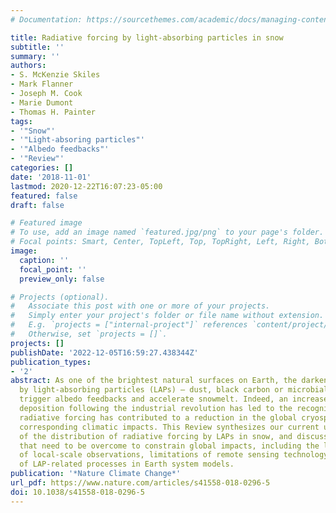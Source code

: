 ```yaml
---
# Documentation: https://sourcethemes.com/academic/docs/managing-content/

title: Radiative forcing by light-absorbing particles in snow
subtitle: ''
summary: ''
authors:
- S. McKenzie Skiles
- Mark Flanner
- Joseph M. Cook
- Marie Dumont
- Thomas H. Painter
tags:
- '"Snow"'
- '"Light-absoring particles"'
- '"Albedo feedbacks"'
- '"Review"'
categories: []
date: '2018-11-01'
lastmod: 2020-12-22T16:07:23-05:00
featured: false
draft: false

# Featured image
# To use, add an image named `featured.jpg/png` to your page's folder.
# Focal points: Smart, Center, TopLeft, Top, TopRight, Left, Right, BottomLeft, Bottom, BottomRight.
image:
  caption: ''
  focal_point: ''
  preview_only: false

# Projects (optional).
#   Associate this post with one or more of your projects.
#   Simply enter your project's folder or file name without extension.
#   E.g. `projects = ["internal-project"]` references `content/project/deep-learning/index.md`.
#   Otherwise, set `projects = []`.
projects: []
publishDate: '2022-12-05T16:59:27.438344Z'
publication_types:
- '2'
abstract: As one of the brightest natural surfaces on Earth, the darkening of snow
  by light-absorbing particles (LAPs) — dust, black carbon or microbial growth — can
  trigger albedo feedbacks and accelerate snowmelt. Indeed, an increase in black carbon
  deposition following the industrial revolution has led to the recognition that LAP
  radiative forcing has contributed to a reduction in the global cryosphere, with
  corresponding climatic impacts. This Review synthesizes our current understanding
  of the distribution of radiative forcing by LAPs in snow, and discusses the challenges
  that need to be overcome to constrain global impacts, including the limited scope
  of local-scale observations, limitations of remote sensing technology and the representation
  of LAP-related processes in Earth system models.
publication: '*Nature Climate Change*'
url_pdf: https://www.nature.com/articles/s41558-018-0296-5
doi: 10.1038/s41558-018-0296-5
---
```

